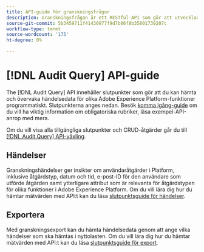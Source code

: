 ```yaml
---
title: API-guide för granskningsfrågor
description: Granskningsfrågan är ett RESTful-API som gör att utvecklare kan se vem som gjorde vilka åtgärder i Adobe Experience Platform.
source-git-commit: 5b3459711f41430977f9d7b06f8b35801739207c
workflow-type: tm+mt
source-wordcount: '175'
ht-degree: 0%

---
```


# [!DNL Audit Query] API-guide

The [!DNL Audit Query] API innehåller slutpunkter som gör att du kan hämta och övervaka händelsedata för olika Adobe Experience Platform-funktioner programmatiskt. Slutpunkterna anges nedan. Besök [komma igång-guide](./getting-started.md) om du vill ha viktig information om obligatoriska rubriker, läsa exempel-API-anrop med mera.

Om du vill visa alla tillgängliga slutpunkter och CRUD-åtgärder går du till [[!DNL Audit Query] API-växling](https://www.adobe.io/experience-platform-apis/references/audit-query/).

## Händelser

Granskningshändelser ger insikter om användaråtgärder i Platform, inklusive åtgärdstyp, datum och tid, e-post-ID för den användare som utförde åtgärden samt ytterligare attribut som är relevanta för åtgärdstypen för olika funktioner i Adobe Experience Platform. Om du vill lära dig hur du hämtar mätvärden med API:t kan du läsa [slutpunktsguide för händelser](./events.md).

## Exportera

Med granskningsexport kan du hämta händelsedata genom att ange vilka händelser som ska hämtas i nyttolasten. Om du vill lära dig hur du hämtar mätvärden med API:t kan du läsa [slutpunktsguide för export](./export.md).
